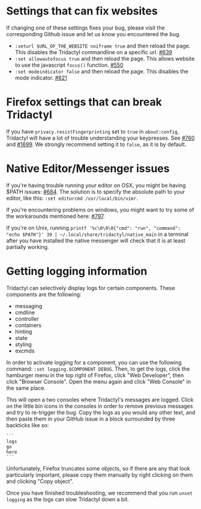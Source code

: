 # Settings that can fix websites

If changing one of these settings fixes your bug, please visit the corresponding Github issue and let us know you encountered the bug.

-   `:seturl $URL_OF_THE_WEBSITE noiframe true` and then reload the page. This disables the Tridactyl commandline on a specific url. [#639](https://github.com/tridactyl/tridactyl/issues/639)
-   `:set allowautofocus true` and then reload the page. This allows website to use the javascript `focus()` function. [#550](https://github.com/tridactyl/tridactyl/issues/550)
-   `:set modeindicator false` and then reload the page. This disables the mode indicator. [#821](https://github.com/tridactyl/tridactyl/issues/821)

# Firefox settings that can break Tridactyl

If you have `privacy.resistFingerprinting` set to `true` in `about:config`, Tridactyl will have a lot of trouble understanding your keypresses. See [#760](https://github.com/tridactyl/tridactyl/issues/760#issuecomment-433679201) and [#1699](https://github.com/tridactyl/tridactyl/issues/1699). We strongly recommend setting it to `false`, as it is by default.

# Native Editor/Messenger issues

If you're having trouble running your editor on OSX, you might be having \$PATH issues: [#684](https://github.com/tridactyl/tridactyl/issues/684). The solution is to specify the absolute path to your editor, like this: `:set editorcmd /usr/local/bin/vimr`.

If you're encountering problems on windows, you might want to try some of the workarounds mentioned here: [#797](https://github.com/tridactyl/tridactyl/issues/797).

If you're on Unix, running `printf '%c\0\0\0{"cmd": "run", "command": "echo $PATH"}' 39 | ~/.local/share/tridactyl/native_main` in a terminal after you have installed the native messenger will check that it is at least partially working.

# Getting logging information

Tridactyl can selectively display logs for certain components. These components are the following:

-   messaging
-   cmdline
-   controller
-   containers
-   hinting
-   state
-   styling
-   excmds

In order to activate logging for a component, you can use the following command: `:set logging.$COMPONENT DEBUG`. Then, to get the logs, click the hamburger menu in the top right of Firefox, click "Web Developer", then click "Browser Console". Open the menu again and click "Web Console" in the same place.

This will open a two consoles where Tridactyl's messages are logged. Click on the little bin icons in the consoles in order to remove previous messages and try to re-trigger the bug. Copy the logs as you would any other text, and then paste them in your GitHub issue in a block surrounded by three backticks like so:

````
```
logs
go
here
```
````

Unfortunately, Firefox truncates some objects, so if there are any that look particularly important, please copy them manually by right clicking on them and clicking "Copy object".

Once you have finished troubleshooting, we recommend that you run `unset logging` as the logs can slow Tridactyl down a bit.
